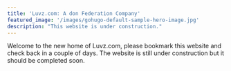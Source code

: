 ```yaml
---
title: 'Luvz.com: A don Federation Company'
featured_image: '/images/gohugo-default-sample-hero-image.jpg'
description: "This website is under construction."
---
```


Welcome to the new home of Luvz.com, please bookmark this website and check back in a couple of days. The website is still under construction but it should be completed soon.
